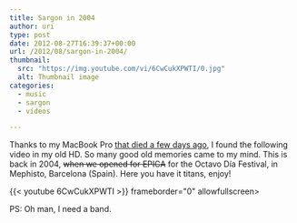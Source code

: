 ```yaml
---
title: Sargon in 2004
author: uri
type: post
date: 2012-08-27T16:39:37+00:00
url: /2012/08/sargon-in-2004/
thumbnail:
  src: "https://img.youtube.com/vi/6CwCukXPWTI/0.jpg"
  alt: Thumbnail image
categories:
  - music
  - sargon
  - vídeos

---
```

Thanks to my MacBook Pro [that died a few days ago][1], I found the following video in my old HD. So many good old memories came to my mind. This is back in 2004, <del datetime="2012-08-28T15:42:22+00:00">when we opened for EPICA</del> for the Octavo Día Festival, in Mephisto, Barcelona (Spain). Here you have it titans, enjoy!

{{< youtube 6CwCukXPWTI >}} frameborder="0" allowfullscreen></iframe>

PS: Oh man, I need a band.

 [1]: http://instagram.com/p/OvWjObKBgJ/